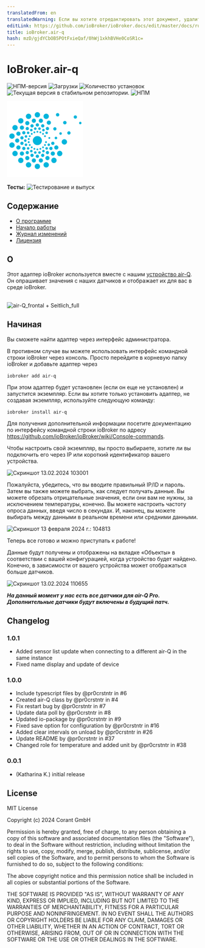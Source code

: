 ```yaml
---
translatedFrom: en
translatedWarning: Если вы хотите отредактировать этот документ, удалите поле «translationFrom», в противном случае этот документ будет снова автоматически переведен
editLink: https://github.com/ioBroker/ioBroker.docs/edit/master/docs/ru/adapterref/iobroker.air-q/README.md
title: ioBroker.air-q
hash: mzD/gjdYCbOB5POtFxieQaf/0hWj1xkhBVHe0CoSR1c=
---
```

# IoBroker.air-q

![НПМ-версия](https://img.shields.io/npm/v/iobroker.air-q.svg)
![Загрузки](https://img.shields.io/npm/dm/iobroker.air-q.svg)
![Количество установок](https://iobroker.live/badges/air-q-installed.svg)
![Текущая версия в стабильном репозитории.](https://iobroker.live/badges/air-q-stable.svg)
![НПМ](https://nodei.co/npm/iobroker.air-q.png?downloads=true)

<img src="admin/air-q.png" alt="логотип airq" width="200"/>

**Тесты:** ![Тестирование и выпуск](https://github.com/CorantGmbH/ioBroker.air-q/workflows/Test%20and%20Release/badge.svg)

## Содержание
- [О программе](#о)
- [Начало работы](#start)
- [Журнал изменений](#change)
- [Лицензия](#лицензия)

## О<a id="about"/>
Этот адаптер ioBroker используется вместе с нашим [устройство air-Q](https://www.air-q.com). Он опрашивает значения с наших датчиков и отображает их для вас в среде ioBroker.
</br> </br>

![air-Q_frontal + Seitlich_full](https://github.com/CorantGmbH/ioBroker.air-q/assets/107550719/5c38d737-9641-463f-bd07-ac62ce5f1973)

## Начиная<a id="start" />
Вы сможете найти адаптер через интерфейс администратора.

В противном случае вы можете использовать интерфейс командной строки ioBroker через консоль. Просто перейдите в корневую папку ioBroker и добавьте адаптер через

```
iobroker add air-q
```

При этом адаптер будет установлен (если он еще не установлен) и запустится экземпляр.
Если вы хотите только установить адаптер, не создавая экземпляр, используйте следующую команду:

```
iobroker install air-q
```

Для получения дополнительной информации посетите документацию по интерфейсу командной строки ioBroker по адресу https://github.com/ioBroker/ioBroker/wiki/Console-commands.

Чтобы настроить свой экземпляр, вы просто выбираете, хотите ли вы подключить его через IP или короткий идентификатор вашего устройства.

![Скриншот 13.02.2024 103001](https://github.com/CorantGmbH/ioBroker.air-q/assets/107550719/ec878783-af56-490d-af66-43c53c27df20)

Пожалуйста, убедитесь, что вы вводите правильный IP/ID и пароль.
Затем вы также можете выбрать, как следует получать данные. Вы можете обрезать отрицательные значения, если они вам не нужны, за исключением температуры, конечно. Вы можете настроить частоту опроса данных, введя число в секундах. И, наконец, вы можете выбирать между данными в реальном времени или средними данными.

![Скриншот 13 февраля 2024 г.: 104813](https://github.com/CorantGmbH/ioBroker.air-q/assets/107550719/429c57ab-933f-4930-a02b-30da7b5df180)

Теперь все готово и можно приступать к работе!

Данные будут получены и отображены на вкладке «Объекты» в соответствии с вашей конфигурацией, когда устройство будет найдено. Конечно, в зависимости от вашего устройства может отображаться больше датчиков.

![Скриншот 13.02.2024 110655](https://github.com/CorantGmbH/ioBroker.air-q/assets/107550719/5639fdcb-3acf-4223-b1fa-fb69016c9d7b)

***На данный момент у нас есть все датчики для air-Q Pro. Дополнительные датчики будут включены в будущий патч.***

## Changelog

### 1.0.1

* Added sensor list update when connecting to a different air-Q in the same instance
* Fixed name display and update of device

### 1.0.0

* Include typescript files by @pr0crstntr in #6
* Created air-Q class by @pr0crstntr in #4
* Fix restart bug by @pr0crstntr in #7
* Update data poll by @pr0crstntr in #8
* Updated io-package by @pr0crstntr in #9
* Fixed save option for configuration by @pr0crstntr in #16
* Added clear intervals on unload by @pr0crstntr in #26
* Update README by @pr0crstntr in #37
* Changed role for temperature and added unit by @pr0crstntr in #38

### 0.0.1

* (Katharina K.) initial release

## License

MIT License

Copyright (c) 2024 Corant GmbH

Permission is hereby granted, free of charge, to any person obtaining a copy
of this software and associated documentation files (the "Software"), to deal
in the Software without restriction, including without limitation the rights
to use, copy, modify, merge, publish, distribute, sublicense, and/or sell
copies of the Software, and to permit persons to whom the Software is
furnished to do so, subject to the following conditions:

The above copyright notice and this permission notice shall be included in all
copies or substantial portions of the Software.

THE SOFTWARE IS PROVIDED "AS IS", WITHOUT WARRANTY OF ANY KIND, EXPRESS OR
IMPLIED, INCLUDING BUT NOT LIMITED TO THE WARRANTIES OF MERCHANTABILITY,
FITNESS FOR A PARTICULAR PURPOSE AND NONINFRINGEMENT. IN NO EVENT SHALL THE
AUTHORS OR COPYRIGHT HOLDERS BE LIABLE FOR ANY CLAIM, DAMAGES OR OTHER
LIABILITY, WHETHER IN AN ACTION OF CONTRACT, TORT OR OTHERWISE, ARISING FROM,
OUT OF OR IN CONNECTION WITH THE SOFTWARE OR THE USE OR OTHER DEALINGS IN THE
SOFTWARE.